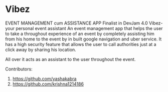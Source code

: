 # Vibez
EVENT MANAGEMENT cum ASSISTANCE APP
Finalist in DevJam 4.0
Vibez- your personal event assistant
An event management app that helps the user to take a throughout experience 
of an event by completely assisting him from his home to
the event by in built google navigation and uber service.
It has a high security feature that allows the user to 
call authorities just at a click away by sharing his location.

All over it acts as an assistant to the user throughout the event.

Contributors:
1. https://github.com/yashakabra
2. https://github.com/krishna1214186
